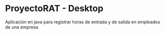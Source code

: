 # ProyectoRAT - Desktop
Aplicación en java para registrar horas de entrada y de salida en empleados de una empresa
